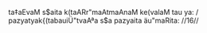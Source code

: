 ta‡aEvaM s$aita k(taARr"maAtmaAnaM ke(valaM tau ya: /
pazyatyak{(tabauiÜ"tvaAªa s$a pazyaita äu"maRita: //16//